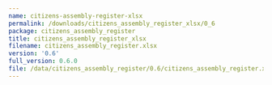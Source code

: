 ```yaml
---
name: citizens-assembly-register-xlsx
permalink: /downloads/citizens_assembly_register_xlsx/0_6
package: citizens_assembly_register
title: citizens_assembly_register_xlsx
filename: citizens_assembly_register.xlsx
version: '0.6'
full_version: 0.6.0
file: /data/citizens_assembly_register/0.6/citizens_assembly_register.xlsx
---
```

